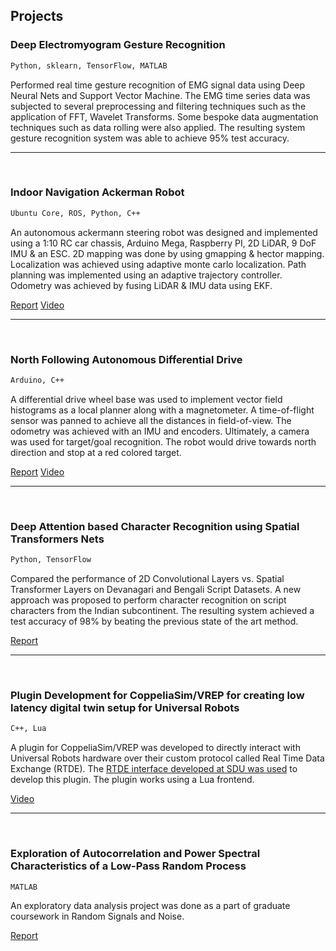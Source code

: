 ## Projects

### Deep Electromyogram Gesture Recognition                                  
```markdown
Python, sklearn, TensorFlow, MATLAB
```
Performed real time gesture recognition of EMG signal data using Deep Neural Nets and Support Vector Machine. 
The EMG time series data was subjected to several preprocessing and filtering techniques such as the application of FFT, 
Wavelet Transforms. Some bespoke data augmentation techniques such as data rolling were also applied. 
The resulting system gesture recognition system was able to achieve 95% test accuracy.

______
&nbsp;
&nbsp;

### Indoor Navigation Ackerman Robot
```markdown
Ubuntu Core, ROS, Python, C++
```
An autonomous ackermann steering robot was designed and implemented using a 1:10 RC car chassis, Arduino Mega,
Raspberry PI, 2D LiDAR, 9 DoF IMU & an ESC. 2D mapping was done by using gmapping & hector mapping.
Localization was achieved using adaptive monte carlo localization. Path planning was implemented using an
adaptive trajectory controller. Odometry was achieved by fusing LiDAR & IMU data using EKF.

[Report](https://drive.google.com/open?id=1VRlRwUEt1IOqurRjTZPI8RPevrMzf5Pv)   [Video](https://drive.google.com/open?id=1a6H54wzrnHYUlIO4O2Qargi1D8rjwzhT)

______
&nbsp;
&nbsp;


### North Following Autonomous Differential Drive
```markdown
Arduino, C++
```
A differential drive wheel base was used to implement vector field histograms as a local planner along 
with a magnetometer. A time-of-flight sensor was panned to achieve all the distances in field-of-view. 
The odometry was achieved with an IMU and encoders. Ultimately, a camera was used for target/goal recognition. 
The robot would drive towards north direction and stop at a red colored target.

[Report](https://drive.google.com/open?id=1iirYKXWcU3Hmw-NRIQIR0--KPjniWaK9)    [Video](https://www.youtube.com/watch?v=jdVLMRE6gJY)

______
&nbsp;
&nbsp;


### Deep Attention based Character Recognition using Spatial Transformers Nets
```markdown
Python, TensorFlow
```
Compared the performance of 2D Convolutional Layers vs. Spatial Transformer Layers on Devanagari and Bengali Script Datasets.
A new approach was proposed to perform character recognition on script characters from the Indian subcontinent. 
The resulting system achieved a test accuracy of 98% by beating the previous state of the art method.

[Report](https://drive.google.com/open?id=1pcSsBqHPw3vPDB9H07hbWmwNF7Svtf0q)

______
&nbsp;
&nbsp;


### Plugin Development for CoppeliaSim/VREP for creating low latency digital twin setup for Universal Robots
```markdown
C++, Lua
```
A plugin for CoppeliaSim/VREP was developed to directly interact with Universal Robots hardware over their custom 
protocol called Real Time Data Exchange (RTDE). The [RTDE interface developed at SDU was used](https://sdurobotics.gitlab.io/ur_rtde) to develop this plugin. The plugin works using a Lua frontend.

[Video](https://drive.google.com/file/d/1vNEups3H97r-w7G0231qXYRAV9E61uwM/view?usp=sharing)

______
&nbsp;
&nbsp;


### Exploration of Autocorrelation and Power Spectral Characteristics of a Low-Pass Random Process
```markdown
MATLAB
```
An exploratory data analysis project was done as a part of graduate coursework in Random Signals and Noise.

[Report](https://drive.google.com/open?id=1Qw-WtVVEkUPZthruNtmrdPY4QebIL1b6)
